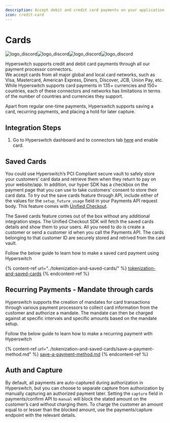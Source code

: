 ```yaml
---
description: Accept debit and credit card payments on your application
icon: credit-card
---
```


# Cards

![logo\_discord](https://hyperswitch.io/logos/logo_diners.svg)![logo\_discord](https://hyperswitch.io/logos/logo_visa.svg)![logo\_discord](https://hyperswitch.io/logos/logo_mastercard.svg)![logo\_discord](https://hyperswitch.io/logos/logo_amex.svg)

Hyperswitch supports credit and debit card payments through all our payment processor connector&#x73;**.** \
We accept cards from all major global and local card networks, such as Visa, Mastercard, American Express, Diners, Discover, JCB, Union Pay, etc. While Hyperswitch supports card payments in 135+ currencies and 150+ countries, each of these connectors and networks has limitations in terms of the number of countries and currencies they support.

Apart from regular one-time payments, Hyperswitch supports saving a card, recurring payments, and placing a hold for later capture.

## Integration Steps

1. Go to Hyperswitch dashboard and to connectors tab [here](https://app.hyperswitch.io/dashboard/connectors) and enable card.

## Saved Cards

You could use Hyperswitch’s PCI Compliant secure vault to safely store your customers’ card data and retrieve them when they return to pay on your website/app. In addition, our hyper SDK has a checkbox on the payment page that you can use to take customers’ consent to store their card data. To try out the save cards feature through API, include either of the values for the `setup_future_usage` field in your Payments API request body. This feature comes with [Unified Checkout](../../../merchant-controls/integration-guide/web/).

The Saved cards feature comes out of the box without any additional integration steps. The Unified Checkout SDK will fetch the saved cards details and show them to your users. All you need to do is create a customer or send a customer id when you call the Payments API. The cards belonging to that customer ID are securely stored and retrived from the card vault.

Follow the below guide to learn how to make a saved card payment using Hyperswitch

{% content-ref url="../tokenization-and-saved-cards/" %}
[tokenization-and-saved-cards](../tokenization-and-saved-cards/)
{% endcontent-ref %}

## Recurring Payments - Mandate through cards

Hyperswitch supports the creation of mandates for card transactions through various payment processors to collect card information from the customer and authorize a mandate. The mandate can then be charged against at specific intervals and specific amounts based on the mandate setup.&#x20;

Follow the below guide to learn how to make a recurring payment with Hyperswitch

{% content-ref url="../tokenization-and-saved-cards/save-a-payment-method.md" %}
[save-a-payment-method.md](../tokenization-and-saved-cards/save-a-payment-method.md)
{% endcontent-ref %}

## Auth and Capture

By default, all payments are auto-captured during authorization in Hyperswitch, but you can choose to separate capture from authorization by manually capturing an authorized payment later. Setting the `capture` field in payments/confirm API to `manual` will block the stated amount on the customer’s card without charging them. To charge the customer an amount equal to or lesser than the blocked amount, use the payments/capture endpoint with the relevant details.
